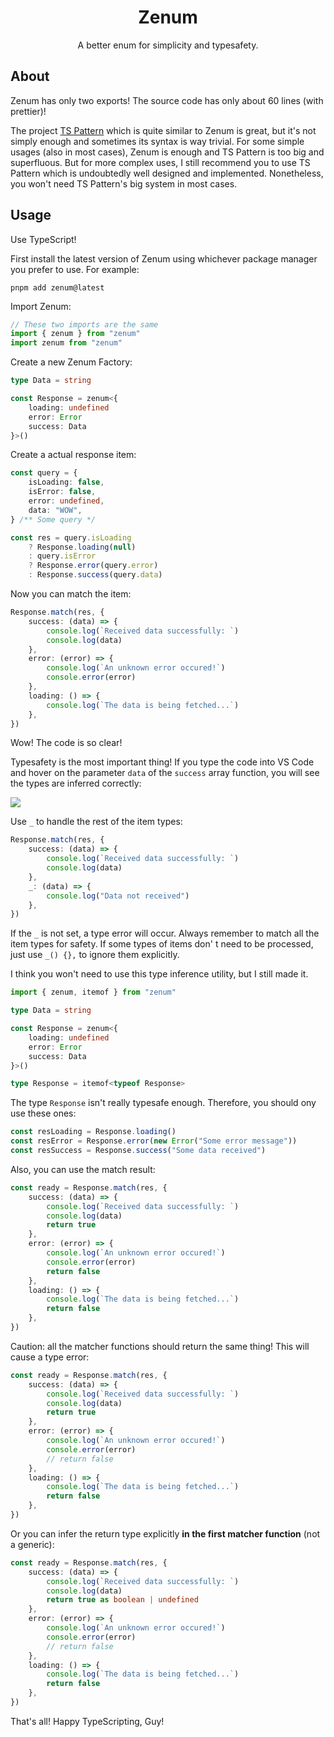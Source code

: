 <center>
<h1>Zenum</h1>

A better enum for simplicity and typesafety.

</center>

## About

Zenum has only two exports! The source code has only about 60 lines (with prettier)!

The project [TS Pattern](https://github.com/gvergnaud/ts-pattern) which is quite similar to Zenum is great, but it's not simply enough and sometimes its syntax is way trivial. For some simple usages (also in most cases), Zenum is enough and TS Pattern is too big and superfluous. But for more complex uses, I still recommend you to use TS Pattern which is undoubtedly well designed and implemented. Nonetheless, you won't need TS Pattern's big system in most cases.

## Usage

Use TypeScript!

First install the latest version of Zenum using whichever package manager you prefer to use. For example:

```shell
pnpm add zenum@latest
```

Import Zenum:

```ts
// These two imports are the same
import { zenum } from "zenum"
import zenum from "zenum"
```

Create a new Zenum Factory:

```ts
type Data = string

const Response = zenum<{
	loading: undefined
	error: Error
	success: Data
}>()
```

Create a actual response item:

```ts
const query = {
	isLoading: false,
	isError: false,
	error: undefined,
	data: "WOW",
} /** Some query */

const res = query.isLoading
	? Response.loading(null)
	: query.isError
	? Response.error(query.error)
	: Response.success(query.data)
```

Now you can match the item:

```ts
Response.match(res, {
	success: (data) => {
		console.log(`Received data successfully: `)
		console.log(data)
	},
	error: (error) => {
		console.log(`An unknown error occured!`)
		console.error(error)
	},
	loading: () => {
		console.log(`The data is being fetched...`)
	},
})
```

Wow! The code is so clear!

Typesafety is the most important thing! If you type the code into VS Code and hover on the parameter `data` of the `success` array function, you will see the types are inferred correctly:

<img src="https://zihan.ga/images/zenum-screenshot.png">

Use `_` to handle the rest of the item types:

```ts
Response.match(res, {
	success: (data) => {
		console.log(`Received data successfully: `)
		console.log(data)
	},
	_: (data) => {
		console.log("Data not received")
	},
})
```

If the `_` is not set, a type error will occur. Always remember to match all the item types for safety. If some types of items don'
t need to be processed, just use `_() {},` to ignore them explicitly.

I think you won't need to use this type inference utility, but I still made it.

```ts
import { zenum, itemof } from "zenum"

type Data = string

const Response = zenum<{
	loading: undefined
	error: Error
	success: Data
}>()

type Response = itemof<typeof Response>
```

The type `Response` isn't really typesafe enough. Therefore, you should ony use these ones:

```ts
const resLoading = Response.loading()
const resError = Response.error(new Error("Some error message"))
const resSuccess = Response.success("Some data received")
```

Also, you can use the match result:

```ts
const ready = Response.match(res, {
	success: (data) => {
		console.log(`Received data successfully: `)
		console.log(data)
		return true
	},
	error: (error) => {
		console.log(`An unknown error occured!`)
		console.error(error)
		return false
	},
	loading: () => {
		console.log(`The data is being fetched...`)
		return false
	},
})
```

Caution: all the matcher functions should return the same thing! This will cause a type error:

```ts
const ready = Response.match(res, {
	success: (data) => {
		console.log(`Received data successfully: `)
		console.log(data)
		return true
	},
	error: (error) => {
		console.log(`An unknown error occured!`)
		console.error(error)
		// return false
	},
	loading: () => {
		console.log(`The data is being fetched...`)
		return false
	},
})
```

Or you can infer the return type explicitly **in the first matcher function** (not a generic):

```ts
const ready = Response.match(res, {
	success: (data) => {
		console.log(`Received data successfully: `)
		console.log(data)
		return true as boolean | undefined
	},
	error: (error) => {
		console.log(`An unknown error occured!`)
		console.error(error)
		// return false
	},
	loading: () => {
		console.log(`The data is being fetched...`)
		return false
	},
})
```

That's all! Happy TypeScripting, Guy!

